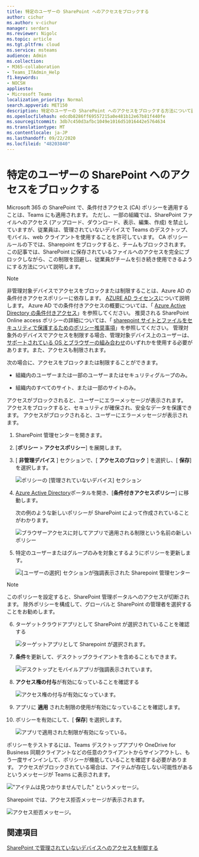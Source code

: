```yaml
---
title: 特定のユーザーの SharePoint へのアクセスをブロックする
author: cichur
ms.author: v-cichur
manager: serdars
ms.reviewer: Nigolc
ms.topic: article
ms.tgt.pltfrm: cloud
ms.service: msteams
audience: Admin
ms.collection:
- M365-collaboration
- Teams_ITAdmin_Help
f1.keywords:
- NOCSH
appliesto:
- Microsoft Teams
localization_priority: Normal
search.appverid: MET150
description: 特定のユーザーの SharePoint へのアクセスをブロックする方法について説明します。
ms.openlocfilehash: edcdb8286ff69557215a0e481b12e67b81f440fe
ms.sourcegitcommit: 3db7c450d3afbc1049e1016d51016442e5764634
ms.translationtype: MT
ms.contentlocale: ja-JP
ms.lasthandoff: 09/22/2020
ms.locfileid: "48203840"
---
```

# <a name="block-access-to-sharepoint-for-specific-users"></a>特定のユーザーの SharePoint へのアクセスをブロックする

Microsoft 365 の SharePoint で、条件付きアクセス (CA) ポリシーを適用することは、Teams にも適用されます。 ただし、一部の組織では、SharePoint ファイルへのアクセス (アップロード、ダウンロード、表示、編集、作成) を禁止していますが、従業員は、管理されていないデバイスで Teams のデスクトップ、モバイル、web クライアントを使用することを許可しています。 CA ポリシールールの下では、Sharepoint をブロックすると、チームもブロックされます。 この記事では、SharePoint に保存されているファイルへのアクセスを完全にブロックしながら、この制限を回避し、従業員がチームを引き続き使用できるようにする方法について説明します。

> [!Note]
> 非管理対象デバイスでアクセスをブロックまたは制限することは、Azure AD の条件付きアクセスポリシーに依存します。 [AZURE AD ライセンス](https://azure.microsoft.com/pricing/details/active-directory/)について説明します。 Azure AD での条件付きアクセスの概要については、「 [Azure Active Directory の条件付きアクセス](https://docs.microsoft.com/azure/active-directory/conditional-access/overview)」を参照してください。 推奨される SharePoint Online access ポリシーの詳細については、「 [sharepoint サイトとファイルをセキュリティで保護するためのポリシー推奨事項](https://docs.microsoft.com/microsoft-365/enterprise/sharepoint-file-access-policies)」を参照してください。 管理対象外のデバイスでアクセスを制限する場合、管理対象デバイス上のユーザーは、 [サポートされている OS とブラウザーの組み合わせ](https://docs.microsoft.com/azure/active-directory/conditional-access/technical-reference#client-apps-condition)のいずれかを使用する必要があります。また、アクセスも制限されます。

次の場合に、アクセスをブロックまたは制限することができます。

- 組織内のユーザーまたは一部のユーザーまたはセキュリティグループのみ。

- 組織内のすべてのサイト、または一部のサイトのみ。

アクセスがブロックされると、ユーザーにエラーメッセージが表示されます。 アクセスをブロックすると、セキュリティが確保され、安全なデータを保護できます。 アクセスがブロックされると、ユーザーにエラーメッセージが表示されます。

1. SharePoint 管理センターを開きます。

2. [**ポリシー**  >  **アクセスポリシー**] を展開します。

3. [ **非管理デバイス** ] セクションで、[ **アクセスのブロック** ] を選択し、[ **保存**] を選択します。

   ![ポリシーの [管理されていないデバイス] セクション](media/no-sharepoint-access1.png)

4. [Azure Active Directory](https://portal.azure.com/#blade/Microsoft_AAD_IAM/ConditionalAccessBlade/Policies)ポータルを開き、[**条件付きアクセスポリシー**] に移動します。

    次の例のような新しいポリシーが SharePoint によって作成されていることがわかります。

    ![ブラウザーアクセスに対してアプリで適用される制限という名前の新しいポリシー](media/no-sharepoint-access2.png)

5. 特定のユーザーまたはグループのみを対象とするようにポリシーを更新します。

    ![[ユーザーの選択] セクションが強調表示された Sharepoint 管理センター](media/no-sharepoint-access2b.png)

  > [!Note]
> このポリシーを設定すると、SharePoint 管理ポータルへのアクセスが切断されます。 除外ポリシーを構成して、グローバルと SharePoint の管理者を選択することをお勧めします。

6. ターゲットクラウドアプリとして SharePoint が選択されていることを確認する

    ![ターゲットアプリとして Sharepoint が選択されます。](media/no-sharepoint-access3.png)

7. **条件**を更新して、デスクトップクライアントを含めることもできます。

    ![デスクトップとモバイルアプリが強調表示されています。](media/no-sharepoint-access4.png)

8. **アクセス権の付与**が有効になっていることを確認する

    ![アクセス権の付与が有効になっています。](media/no-sharepoint-access5.png)

9. アプリに **適用** された制限の使用が有効になっていることを確認します。

10. ポリシーを有効にして、[ **保存**] を選択します。

    ![アプリで適用された制限が有効になっている。](media/no-sharepoint-access6.png)

ポリシーをテストするには、Teams デスクトップアプリや OneDrive for Business 同期クライアントなどの任意のクライアントからサインアウトし、もう一度サインインして、ポリシーが機能していることを確認する必要があります。 アクセスがブロックされている場合は、アイテムが存在しない可能性があるというメッセージが Teams に表示されます。

 !["アイテムは見つかりませんでした" というメッセージ。](media/access-denied-sharepoint.png)

Sharepoint では、アクセス拒否メッセージが表示されます。

![アクセス拒否メッセージ。](media/blocked-access-warning.png)

## <a name="related-topics"></a>関連項目

[SharePoint で管理されていないデバイスへのアクセスを制御する](https://docs.microsoft.com/sharepoint/control-access-from-unmanaged-devices)
